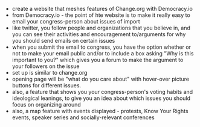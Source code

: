 - create a website that meshes features of Change.org with Democracy.io
- from Democracy.io - the point of hte website is to make it really easy to email your congress-person about issues of import
- like twitter, you follow people and organizations that you believe in,
and you can see their activities and encouragement to/arguments for why you should send emails on certain issues
- when you submit the email to congress, you have the option whether or not
to make your email public and/or to include a box asking "Why is this important to you?" which gives you a forum to make the argument to your followers on the issue
- set up is similar to change.org
- opening page will be "what do you care about" with hover-over picture buttons for different issues.
- also, a feature that shows you your congress-person's voting habits and ideological leanings, to give you an idea about which issues you should focus on organizing around
- also, a map feature with events displayed - protests, Know Your Rights events, speaker series and socially-relevant conferences
